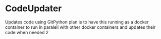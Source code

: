 # CodeUpdater
Updates code using GitPython
plan is to have this running as a docker container to run in paralell with other docker containers and updates their code when needed
2
